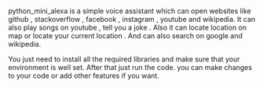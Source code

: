 # 
python_mini_alexa is a simple voice assistant which can open websites like 
github , stackoverflow , facebook , instagram , youtube and wikipedia.
It can also play songs on youtube , tell you a joke . 
Also it can locate location on map or locate your current location .
And can also search on google and wikipedia.

You just need to install all the required libraries and make sure that your environment is well set.
After that just run the code.
you can make changes to your code or add other features if you want.
